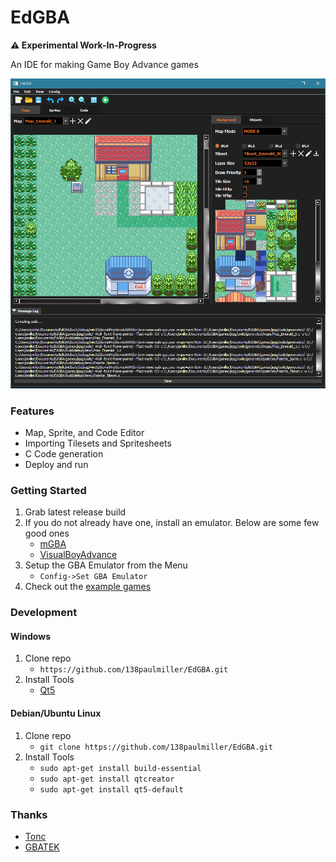 # EdGBA

**&#x26a0;&#xfe0f; Experimental Work-In-Progress**

An IDE for making Game Boy Advance games  

<img src="share/edgba_mapeditor.png" width = 640>

### Features
- Map, Sprite, and Code Editor
- Importing Tilesets and Spritesheets
- C Code generation
- Deploy and run 

### Getting Started
1. Grab latest release build
2. If you do not already have one, install an emulator. Below are some few good ones
    - [mGBA](https://mgba.io)
    - [VisualBoyAdvance](https://visualboyadvance.org/)
3. Setup the GBA Emulator from the Menu 
    - `Config->Set GBA Emulator` 
4. Check out the [example games](games/)   

### Development
#### Windows
1. Clone repo 
    - `https://github.com/138paulmiller/EdGBA.git`
2. Install Tools 
    - [Qt5](https://download.qt.io/official_releases/qtcreator/5.0/5.0.3/)

#### Debian/Ubuntu Linux
1. Clone repo
    - `git clone https://github.com/138paulmiller/EdGBA.git`
2. Install Tools 
    - `sudo apt-get install build-essential`
    - `sudo apt-get install qtcreator`
    - `sudo apt-get install qt5-default`


### Thanks
- [Tonc](https://www.coranac.com/tonc/text/toc.htm)
- [GBATEK](https://problemkaputt.de/gbatek.htm) 
